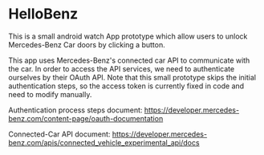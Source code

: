 # HelloBenz
This is a small android watch App prototype which allow users to unlock Mercedes-Benz Car doors by clicking a button.

This app uses Mercedes-Benz's connected car API to communicate with the car.
In order to access the API services, we need to authenticate ourselves by their OAuth API.
Note that this small prototype skips the initial authentication steps, so the access token is currently fixed in code and need to modify manually. 

Authentication process steps document:
https://developer.mercedes-benz.com/content-page/oauth-documentation

Connected-Car API document:
https://developer.mercedes-benz.com/apis/connected_vehicle_experimental_api/docs

